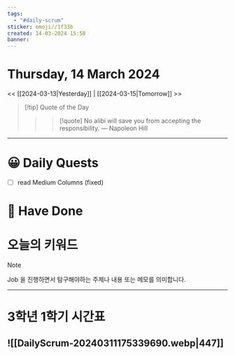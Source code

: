 ```yaml
---
tags:
  - "#daily-scrum"
sticker: emoji//1f33b
created: 14-03-2024 15:58
banner:
---
```

# Thursday, 14 March 2024
<< [[2024-03-13|Yesterday]] | [[2024-03-15|Tomorrow]] >>

> [!tip] Quote of the Day  
> > > [!quote] No alibi will save you from accepting the responsibility.
> — Napoleon Hill

---

#  😀 Daily Quests
- [ ] read Medium Columns (fixed)


# 🙂 Have Done



# 오늘의 키워드

> [!NOTE]
> Job 을 진행하면서 탐구해야하는 주제나 내용 또는 메모를 의미합니다.


---

# 3학년 1학기 시간표

![[DailyScrum-20240311175339690.webp|447]]
---


